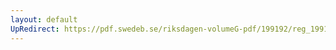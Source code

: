 ```yaml
---
layout: default
UpRedirect: https://pdf.swedeb.se/riksdagen-volumeG-pdf/199192/reg_199192/reg_199192_0054.pdf
---
```

